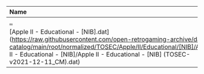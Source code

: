 |Name|Size|
|:---|---:|
|[..](../index.html)|DIR|
|[Apple II - Educational - [NIB].dat](https://raw.githubusercontent.com/open-retrogaming-archive/dat-catalog/main/root/normalized/TOSEC/Apple/II/Educational/[NIB]/Apple II - Educational - [NIB]/Apple II - Educational - [NIB] (TOSEC-v2021-12-11_CM).dat)|24675|
